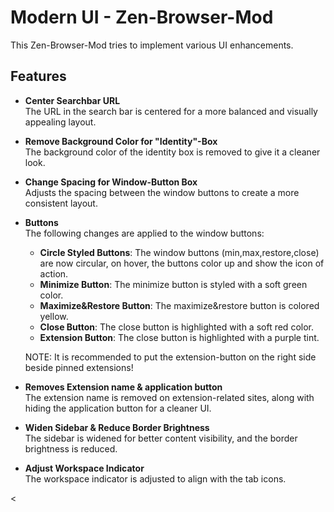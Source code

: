 
# Modern UI - Zen-Browser-Mod

This Zen-Browser-Mod tries to implement various UI enhancements.

## Features

- **Center Searchbar URL**  
  The URL in the search bar is centered for a more balanced and visually appealing layout.

- **Remove Background Color for "Identity"-Box**  
  The background color of the identity box is removed to give it a cleaner look.

- **Change Spacing for Window-Button Box**  
  Adjusts the spacing between the window buttons to create a more consistent layout.

- **Buttons**  
  The following changes are applied to the window buttons:
  - **Circle Styled Buttons**: The window buttons (min,max,restore,close) are now circular, on hover, the buttons color up and show the icon of action.
  - **Minimize Button**: The minimize button is styled with a soft green color.
  - **Maximize&Restore Button**: The maximize&restore button is colored yellow.
  - **Close Button**: The close button is highlighted with a soft red color.
  - **Extension Button**: The close button is highlighted with a purple tint. 
  
  NOTE: It is recommended to put the extension-button on the right side beside pinned extensions!

- **Removes Extension name & application button**  
  The extension name is removed on extension-related sites, along with hiding the application button for a cleaner UI.

- **Widen Sidebar & Reduce Border Brightness**  
  The sidebar is widened for better content visibility, and the border brightness is reduced.

- **Adjust Workspace Indicator**  
  The workspace indicator is adjusted to align with the tab icons.

<